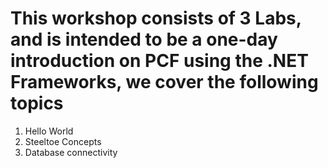 # This workshop consists of 3 Labs, and is intended to be a one-day introduction on PCF using the .NET Frameworks, we cover the following topics 
1. Hello World
2. Steeltoe Concepts
3. Database connectivity
